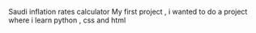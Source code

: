 Saudi inflation rates calculator
My first project , i wanted to do a project where i learn python , css and html 
